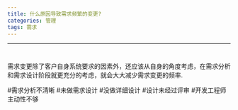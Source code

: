 ```yaml
---
title: 什么原因导致需求频繁的变更?
categories: 管理
tags: 需求
---
```

---
# 

需求变更除了客户自身系统要求的因素外，还应该从自身的角度考虑，在需求分析和需求设计阶段就更充分的考虑，就会大大减少需求变更的频率.

#需求分析不清晰
#未做需求设计
#没做详细设计
#设计未经过评审
#开发工程师主动性不够

